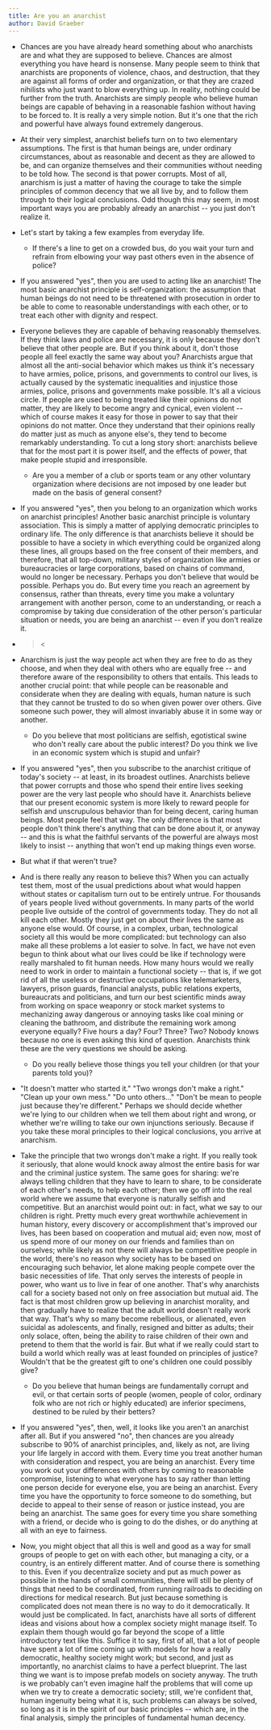 ```yaml
---
title: Are you an anarchist
author: David Graeber
---
```


- Chances are you have already heard something
  about who anarchists are and what they are supposed to believe.
  Chances are almost everything you have heard is nonsense.
  Many people seem to think that
  anarchists are proponents of violence, chaos, and destruction,
  that they are against all forms of order and organization,
  or that they are crazed nihilists
  who just want to blow everything up.
  In reality, nothing could be further from the truth.
  Anarchists are simply people who believe
  human beings are capable of behaving in a reasonable fashion
  without having to be forced to.
  It is really a very simple notion.
  But it's one that the rich and powerful
  have always found extremely dangerous.

- At their very simplest,
  anarchist beliefs turn on to two elementary assumptions.
  The first is that human beings are, under ordinary circumstances,
  about as reasonable and decent as they are allowed to be,
  and can organize themselves and their communities
  without needing to be told how.
  The second is that power corrupts.
  Most of all, anarchism is just a matter of
  having the courage to take the simple principles
  of common decency that we all live by,
  and to follow them through to their logical conclusions.
  Odd though this may seem,
  in most important ways you are probably already an anarchist
  -- you just don't realize it.

- Let's start by taking a few examples from everyday life.

  - If there's a line to get on a crowded bus,
    do you wait your turn and refrain from
    elbowing your way past others even in the absence of police?

- If you answered "yes",
  then you are used to acting like an anarchist!
  The most basic anarchist principle is self-organization:
  the assumption that human beings
  do not need to be threatened with prosecution
  in order to be able to
  come to reasonable understandings with each other,
  or to treat each other with dignity and respect.

- Everyone believes they are capable of
  behaving reasonably themselves.
  If they think laws and police are necessary,
  it is only because they don't believe that other people are.
  But if you think about it,
  don't those people all feel exactly the same way about you?
  Anarchists argue that almost all the anti-social behavior
  which makes us think it's necessary to have
  armies, police, prisons, and governments to control our lives,
  is actually caused by the systematic inequalities and injustice
  those armies, police, prisons and governments make possible.
  It's all a vicious circle.
  If people are used to being treated like
  their opinions do not matter,
  they are likely to become angry and cynical,
  even violent -- which of course makes it easy for those in power
  to say that their opinions do not matter.
  Once they understand that their opinions really do matter
  just as much as anyone else's,
  they tend to become remarkably understanding.
  To cut a long story short:
  anarchists believe that for the most part
  it is power itself,
  and the effects of power,
  that make people stupid and irresponsible.

  - Are you a member of a club or sports team
    or any other voluntary organization
    where decisions are not imposed by one leader
    but made on the basis of general consent?

- If you answered "yes",
  then you belong to an organization
  which works on anarchist principles!
  Another basic anarchist principle is voluntary association.
  This is simply a matter of applying democratic principles
  to ordinary life. The only difference is that
  anarchists believe it should be possible to have a society
  in which everything could be organized along these lines,
  all groups based on the free consent of their members,
  and therefore, that all top-down, military styles of organization
  like armies or bureaucracies or large corporations,
  based on chains of command, would no longer be necessary.
  Perhaps you don't believe that would be possible.
  Perhaps you do. But every time you reach an agreement by consensus,
  rather than threats, every time you make a voluntary arrangement
  with another person, come to an understanding,
  or reach a compromise by taking due consideration
  of the other person's particular situation or needs,
  you are being an anarchist -- even if you don't realize it.

- ><

- Anarchism is just the way people act
  when they are free to do as they choose,
  and when they deal with others who are equally free
  -- and therefore aware of the responsibility to others that entails.
  This leads to another crucial point:
  that while people can be reasonable and considerate
  when they are dealing with equals,
  human nature is such that they cannot be trusted
  to do so when given power over others.
  Give someone such power,
  they will almost invariably abuse it in some way or another.

  - Do you believe that most politicians are selfish,
    egotistical swine who don't really care about the public interest?
    Do you think we live in an economic system
    which is stupid and unfair?

- If you answered "yes",
  then you subscribe to the anarchist critique of today's society
  -- at least, in its broadest outlines.
  Anarchists believe that power corrupts
  and those who spend their entire lives seeking power
  are the very last people who should have it.
  Anarchists believe that our present economic system
  is more likely to reward people for selfish
  and unscrupulous behavior
  than for being decent, caring human beings.
  Most people feel that way.
  The only difference is that most people don't think
  there's anything that can be done about it, or anyway
  -- and this is what the faithful servants of the powerful
  are always most likely to insist
  -- anything that won't end up making things even worse.

- But what if that weren't true?

- And is there really any reason to believe this?
  When you can actually test them,
  most of the usual predictions about
  what would happen without states or capitalism
  turn out to be entirely untrue.
  For thousands of years people lived without governments.
  In many parts of the world people live outside of the control
  of governments today. They do not all kill each other.
  Mostly they just get on about their lives
  the same as anyone else would.
  Of course, in a complex, urban, technological society
  all this would be more complicated:
  but technology can also make all these problems
  a lot easier to solve. In fact, we have not even begun
  to think about what our lives could be like
  if technology were really marshaled to fit human needs.
  How many hours would we really need to work
  in order to maintain a functional society -- that is,
  if we got rid of all the useless or destructive occupations
  like telemarketers, lawyers, prison guards,
  financial analysts, public relations experts,
  bureaucrats and politicians,
  and turn our best scientific minds away from working on
  space weaponry or stock market systems
  to mechanizing away dangerous or annoying tasks
  like coal mining or cleaning the bathroom,
  and distribute the remaining work among everyone equally?
  Five hours a day? Four? Three? Two?
  Nobody knows because no one is even asking this kind of question.
  Anarchists think these are the very questions we should be asking.

  - Do you really believe those things you tell your children
    (or that your parents told you)?

- "It doesn't matter who started it."
  "Two wrongs don't make a right."
  "Clean up your own mess."
  "Do unto others..."
  "Don't be mean to people just because they're different."
  Perhaps we should decide whether we're lying to our children
  when we tell them about right and wrong,
  or whether we're willing to take our own injunctions seriously.
  Because if you take these moral principles
  to their logical conclusions, you arrive at anarchism.

- Take the principle that
  two wrongs don't make a right.
  If you really took it seriously,
  that alone would knock away almost the entire basis
  for war and the criminal justice system.
  The same goes for sharing:
  we're always telling children that
  they have to learn to share,
  to be considerate of each other's needs,
  to help each other;
  then we go off into the real world
  where we assume that everyone is naturally selfish
  and competitive. But an anarchist would point out:
  in fact, what we say to our children is right.
  Pretty much every great worthwhile achievement in human history,
  every discovery or accomplishment
  that's improved our lives, has been based on
  cooperation and mutual aid;
  even now, most of us spend more of our money
  on our friends and families than on ourselves;
  while likely as not there will always be
  competitive people in the world,
  there's no reason why society has to be based on
  encouraging such behavior, let alone making people
  compete over the basic necessities of life.
  That only serves the interests of people in power,
  who want us to live in fear of one another.
  That's why anarchists call for a society based
  not only on free association but mutual aid.
  The fact is that most children grow up
  believing in anarchist morality,
  and then gradually have to realize that
  the adult world doesn't really work that way.
  That's why so many become rebellious, or alienated,
  even suicidal as adolescents,
  and finally, resigned and bitter as adults;
  their only solace, often, being the ability
  to raise children of their own and pretend to them that
  the world is fair.
  But what if we really could start to build a world
  which really was at least founded on principles of justice?
  Wouldn't that be the greatest gift
  to one's children one could possibly give?

  - Do you believe that
    human beings are fundamentally corrupt and evil,
    or that certain sorts of people
    (women, people of color,
     ordinary folk who are not rich or highly educated)
    are inferior specimens, destined to be ruled by their betters?

- If you answered "yes", then, well,
  it looks like you aren't an anarchist after all.
  But if you answered "no",
  then chances are you already subscribe to
  90% of anarchist principles, and, likely as not,
  are living your life largely in accord with them.
  Every time you treat another human with consideration and respect,
  you are being an anarchist.
  Every time you work out your differences with others
  by coming to reasonable compromise,
  listening to what everyone has to say
  rather than letting one person decide for everyone else,
  you are being an anarchist.
  Every time you have the opportunity
  to force someone to do something,
  but decide to appeal to their sense of reason
  or justice instead, you are being an anarchist.
  The same goes for every time you share something with a friend,
  or decide who is going to do the dishes,
  or do anything at all with an eye to fairness.

- Now, you might object that
  all this is well and good as a way for small groups of people
  to get on with each other,
  but managing a city, or a country,
  is an entirely different matter.
  And of course there is something to this.
  Even if you decentralize society
  and put as much power as possible
  in the hands of small communities,
  there will still be plenty of things that need to be coordinated,
  from running railroads
  to deciding on directions for medical research.
  But just because something is complicated
  does not mean there is no way to do it democratically.
  It would just be complicated.
  In fact, anarchists have all sorts of different ideas and visions
  about how a complex society might manage itself.
  To explain them though would go far beyond the scope
  of a little introductory text like this.
  Suffice it to say, first of all, that
  a lot of people have spent a lot of time coming up with models
  for how a really democratic, healthy society might work;
  but second, and just as importantly,
  no anarchist claims to have a perfect blueprint.
  The last thing we want is to
  impose prefab models on society anyway.
  The truth is we probably can't even imagine
  half the problems that will come up
  when we try to create a democratic society;
  still, we're confident that,
  human ingenuity being what it is,
  such problems can always be solved,
  so long as it is in the spirit of our basic principles
  -- which are, in the final analysis,
  simply the principles of fundamental human decency.
